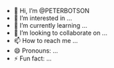 - 👋 Hi, I’m @PETERBOTSON
- 👀 I’m interested in ...
- 🌱 I’m currently learning ...
- 💞️ I’m looking to collaborate on ...
- 📫 How to reach me ...
- 😄 Pronouns: ...
- ⚡ Fun fact: ...

<!---
PETERBOTSON/PETERBOTSON is a ✨ special ✨ repository because its `README.md` (this file) appears on your GitHub profile.
You can click the Preview link to take a look at your changes.
--->
